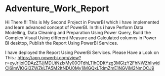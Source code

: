 # Adventure_Work_Report
Hi There !!! This is My Second Project in PowerBI which i have implemented and learn advanced concept of PowerBI. 
In this i have Perform Data Modelling, Data Cleaning and Preparation Using Power Query, 
Build the Complex Visual Using different Measure and Calculated columns in Power BI desktop, Publish the Report Using PowerBI Services.

I have deployed the Report Using PowerBi Services. Please Have a Look on This.:
https://app.powerbi.com/view?r=eyJrIjoiODAzZTJjMDUtNzIxMy00OTdhLTlhODItYzg3MGIzY2FhNWZhIiwidCI6ImVlOGI3ZWZkLTA5M2ItNDU0My1iMGQxLTdmZmE1NGViM2NmOCJ9
